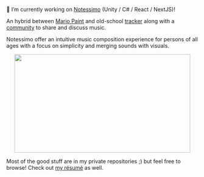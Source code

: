 🔭 I’m currently working on [Notessimo](https://notessimo.net) (Unity / C# / React / NextJS)!

An hybrid between [Mario Paint](https://en.wikipedia.org/wiki/Mario_Paint) and old-school [tracker](https://en.wikipedia.org/wiki/Music_tracker) along with a [community](https://community.notessimo.net) to share and discuss music.

Notessimo offer an intuitive music composition experience for persons of all ages with a focus on simplicity and merging sounds with visuals.
<p align="center">
  <img width="462" height="260" src="https://user-images.githubusercontent.com/77518/197408874-b4f1c515-e894-42df-b66e-e2f9b7acbf23.gif">
</p>

Most of the good stuff are in my private repositories ;) but feel free to browse! Check out [my résumé](https://jd.boiv.in/resume/) as well.
